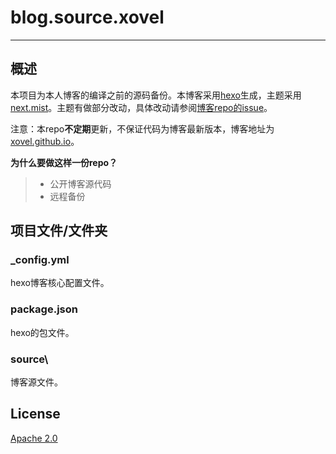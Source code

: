 # blog.source.xovel

------

## 概述

本项目为本人博客的编译之前的源码备份。本博客采用[hexo](https://hexo.io/)生成，主题采用[next.mist](https://github.com/iissnan/hexo-theme-next)。主题有做部分改动，具体改动请参阅[博客repo的issue](https://github.com/xovel/xovel.github.io/issues/)。

注意：本repo**不定期**更新，不保证代码为博客最新版本，博客地址为[xovel.github.io](https://xovel.github.io)。

**为什么要做这样一份repo？**

> - 公开博客源代码
> - 远程备份

## 项目文件/文件夹

### _config.yml

hexo博客核心配置文件。

### package.json

hexo的包文件。

### source\

博客源文件。

## License

[Apache 2.0](http://www.apache.org/licenses/LICENSE-2.0.html)






